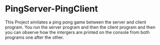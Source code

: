 PingServer-PingClient
=====================
This Project similates a ping pong game between the server and client program. You run the server program and then the client program and then you can observe how the intergers are printed on the console from both programs one after the other.
